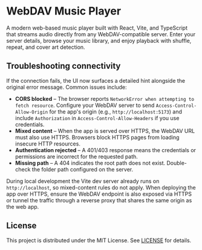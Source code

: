 # WebDAV Music Player

A modern web-based music player built with React, Vite, and TypeScript that streams audio directly from any WebDAV-compatible server. Enter your server details, browse your music library, and enjoy playback with shuffle, repeat, and cover art detection.

## Troubleshooting connectivity

If the connection fails, the UI now surfaces a detailed hint alongside the original error message. Common issues include:

- **CORS blocked** – The browser reports `NetworkError when attempting to fetch resource`. Configure your WebDAV server to send `Access-Control-Allow-Origin` for the app's origin (e.g., `http://localhost:5173`) and include `Authorization` in `Access-Control-Allow-Headers` if you use credentials.
- **Mixed content** – When the app is served over HTTPS, the WebDAV URL must also use HTTPS. Browsers block HTTPS pages from loading insecure HTTP resources.
- **Authentication rejected** – A 401/403 response means the credentials or permissions are incorrect for the requested path.
- **Missing path** – A 404 indicates the root path does not exist. Double-check the folder path configured on the server.

During local development the Vite dev server already runs on `http://localhost`, so mixed-content rules do not apply. When deploying the app over HTTPS, ensure the WebDAV endpoint is also exposed via HTTPS or tunnel the traffic through a reverse proxy that shares the same origin as the web app.

## License

This project is distributed under the MIT License. See [LICENSE](LICENSE) for details.
